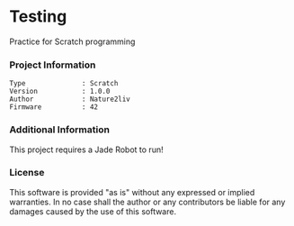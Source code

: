 Testing
================

Practice for Scratch programming

### Project Information
```
Type              : Scratch
Version           : 1.0.0
Author            : Nature2liv
Firmware          : 42
```

### Additional Information
This project requires a Jade Robot to run!

### License
This software is provided "as is" without any expressed or implied warranties.  In no case shall the author or any contributors be liable for any damages caused by the use of this software.


